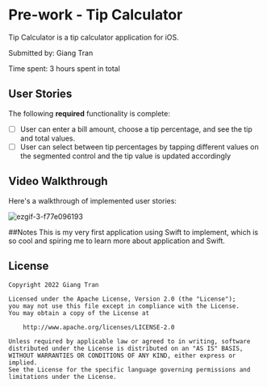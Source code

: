 # Pre-work - Tip Calculator

Tip Calculator is a tip calculator application for iOS.

Submitted by: Giang Tran

Time spent: 3 hours spent in total

## User Stories

The following **required** functionality is complete:

* [ ] User can enter a bill amount, choose a tip percentage, and see the tip and total values.
* [ ] User can select between tip percentages by tapping different values on the segmented control and the tip value is updated accordingly

## Video Walkthrough

Here's a walkthrough of implemented user stories:

![ezgif-3-f77e096193](https://user-images.githubusercontent.com/99046066/183333595-bb87b362-3ed1-4cba-9d39-2fb4efa6f6ec.gif)

##Notes
This is my very first application using Swift to implement, which is so cool and spiring me to learn more about application and Swift.


## License

    Copyright 2022 Giang Tran

    Licensed under the Apache License, Version 2.0 (the "License");
    you may not use this file except in compliance with the License.
    You may obtain a copy of the License at

        http://www.apache.org/licenses/LICENSE-2.0

    Unless required by applicable law or agreed to in writing, software
    distributed under the License is distributed on an "AS IS" BASIS,
    WITHOUT WARRANTIES OR CONDITIONS OF ANY KIND, either express or implied.
    See the License for the specific language governing permissions and
    limitations under the License.
